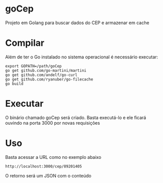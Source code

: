# goCep
Projeto em Golang para buscar dados do CEP e armazenar em cache 

# Compilar

Além de ter o Go instalado no sistema operacional é necessário executar:

	export GOPATH=/path/goCep
	go get github.com/go-martini/martini
	go get github.com/andelf/go-curl
	go get github.com/ryanuber/go-filecache
	go build

# Executar

O binário chamado goCep será criado. Basta executá-lo e ele ficará ouvindo na porta 3000 por novas requisições

# Uso

Basta acessar a URL como no exemplo abaixo

	http://localhost:3000/cep/89201405

O retorno será um JSON com o conteúdo 